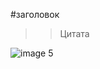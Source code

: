 #заголовок


>>Цитата

![image](https://on-desktop.com/wps/2021Nature___Waterfalls_Nice_view_of_Iguazu_Falls_152713_.jpg)
5
